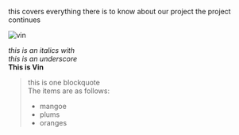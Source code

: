 this covers everything there is to know about our project 
the project continues

![vin](https://vin-project.s3.amazonaws.com/project-images/drama%2Byoko.JPEG)

*this is an italics with* <br>
_this is an underscore_ <br>
**This is Vin**
>this is one blockquote <br>
The items are as follows:
>+ mangoe
>+ plums
>+ oranges 
